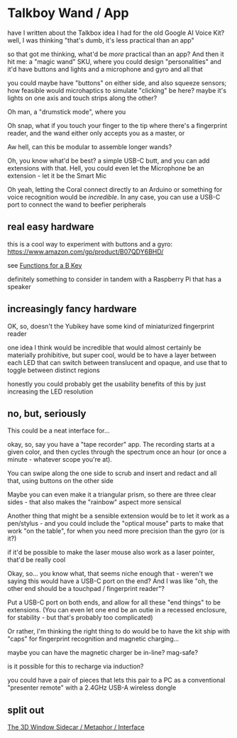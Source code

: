 # Talkboy Wand / App

have I written about the Talkbox idea I had for the old Google AI Voice Kit? well, I was thinking "that's dumb, it's less practical than an app"

so that got me thinking, what'd be *more* practical than an app? And then it hit me: a "magic wand" SKU, where you could design "personalities" and it'd have buttons and lights and a microphone and gyro and all that

you could maybe have "buttons" on either side, and also squeeze sensors; how feasible would microhaptics to simulate "clicking" be here? maybe it's lights on one axis and touch strips along the other?

Oh man, a "drumstick mode", where you

Oh snap, what if you touch your finger to the tip where there's a fingerprint reader, and the wand either only accepts you as a master, or

Aw hell, can this be modular to assemble longer wands?

Oh, you know what'd be best? a simple USB-C butt, and you can add extensions with that. Hell, you could even let the Microphone be an extension - let it be the Smart Mic

Oh yeah, letting the Coral connect directly to an Arduino or something for voice recognition would be *incredible*. In any case, you can use a USB-C port to connect the wand to beefier peripherals

## real easy hardware

this is a cool way to experiment with buttons and a gyro: https://www.amazon.com/gp/product/B07QDY6BHD/

see [Functions for a B Key](8dnzc-xxbaw-g18zm-66z62-ee1re)

definitely something to consider in tandem with a Raspberry Pi that has a speaker

## increasingly fancy hardware

OK, so, doesn't the Yubikey have some kind of miniaturized fingerprint reader

one idea I think would be incredible that would almost certainly be materially prohibitive, but super cool, would be to have a layer between each LED that can switch between translucent and opaque, and use that to toggle between distinct regions

honestly you could probably get the usability benefits of this by just increasing the LED resolution

## no, but, seriously

This could be a neat interface for...

okay, so, say you have a "tape recorder" app. The recording starts at a given color, and then cycles through the spectrum once an hour (or once a minute - whatever scope you're at).

You can swipe along the one side to scrub and insert and redact and all that, using buttons on the other side

Maybe you can even make it a triangular prism, so there are three clear sides - that also makes the "rainbow" aspect more sensical

Another thing that might be a sensible extension would be to let it work as a pen/stylus - and you could include the "optical mouse" parts to make that work "on the table", for when you need more precision than the gyro (or is it?)

if it'd be possible to make the laser mouse also work as a laser pointer, that'd be really cool

Okay, so... you know what, that seems niche enough that - weren't we saying this would have a USB-C port on the end? And I was like "oh, the other end should be a touchpad / fingerprint reader"?

Put a USB-C port on both ends, and allow for all these "end things" to be extensions. (You can even let one end be an outie in a recessed enclosure, for stability - but that's probably too complicated)

Or rather, I'm thinking the right thing to do would be to have the kit ship with "caps" for fingerprint recognition and magnetic charging...

maybe you can have the magnetic charger be in-line? mag-safe?

is it possible for this to recharge via induction?

you could have a pair of pieces that lets this pair to a PC as a conventional "presenter remote" with a 2.4GHz USB-A wireless dongle

## split out

[The 3D Window Sidecar / Metaphor / Interface](sg5d4-s9ygx-ce9jv-e1pgt-ap80j)
